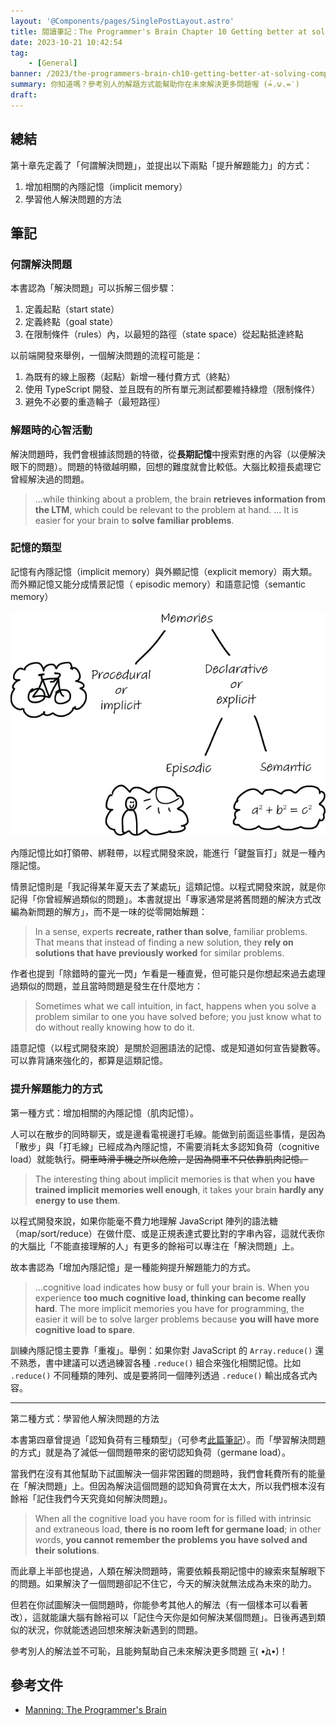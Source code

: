 ```yaml
---
layout: '@Components/pages/SinglePostLayout.astro'
title: 閱讀筆記：The Programmer's Brain Chapter 10 Getting better at solving complex problems
date: 2023-10-21 10:42:54
tag:
	- [General]
banner: /2023/the-programmers-brain-ch10-getting-better-at-solving-comples-problems/rob-schreckhise-8zdEgWg5JAA-unsplash.jpg
summary: 你知道嗎？參考別人的解題方式能幫助你在未來解決更多問題喔 (́=◞౪◟=‵)
draft: 
---
```


## 總結

第十章先定義了「何謂解決問題」，並提出以下兩點「提升解題能力」的方式：

1. 增加相關的內隱記憶（implicit memory）
2. 學習他人解決問題的方法

## 筆記

### 何謂解決問題

本書認為「解決問題」可以拆解三個步驟：

1. 定義起點（start state）
2. 定義終點（goal state）
3. 在限制條件（rules）內，以最短的路徑（state space）從起點抵達終點

以前端開發來舉例，一個解決問題的流程可能是：

1. 為既有的線上服務（起點）新增一種付費方式（終點）
2. 使用 TypeScript 開發、並且既有的所有單元測試都要維持綠燈（限制條件）
3. 避免不必要的重造輪子（最短路徑）

### 解題時的心智活動

解決問題時，我們會根據該問題的特徵，從**長期記憶**中搜索對應的內容（以便解決眼下的問題）。問題的特徵越明顯，回想的難度就會比較低。大腦比較擅長處理它曾經解決過的問題。

> ...while thinking about a problem, the brain **retrieves information from the LTM**, which could be relevant to the problem at hand. ... It is easier for your brain to **solve familiar problems**.

### 記憶的類型

記憶有內隱記憶（implicit memory）與外顯記憶（explicit memory）兩大類。而外顯記憶又能分成情景記憶（ episodic memory）和語意記憶（semantic memory）

![types of memories](/2023/the-programmers-brain-ch10-getting-better-at-solving-comples-problems/CH10_F02_Hermans2.png)

內隱記憶比如打領帶、綁鞋帶，以程式開發來說，能進行「鍵盤盲打」就是一種內隱記憶。

情景記憶則是「我記得某年夏天去了某處玩」這類記憶。以程式開發來說，就是你記得「你曾經解過類似的問題」。本書就提出「專家通常是將舊問題的解決方式改編為新問題的解方」，而不是一味的從零開始解題：

> In a sense, experts **recreate, rather than solve**, familiar problems. That means that instead of finding a new solution, they **rely on solutions that have previously worked** for similar problems.

作者也提到「除錯時的靈光一閃」乍看是一種直覺，但可能只是你想起來過去處理過類似的問題，並且當時問題是發生在什麼地方：

> Sometimes what we call intuition, in fact, happens when you solve a problem similar to one you have solved before; you just know what to do without really knowing how to do it.

語意記憶（以程式開發來說）是關於迴圈語法的記憶、或是知道如何宣告變數等。可以靠背誦來強化的，都算是這類記憶。

### 提升解題能力的方式

第一種方式：增加相關的內隱記憶（肌肉記憶）。

人可以在散步的同時聊天，或是邊看電視邊打毛線。能做到前面這些事情，是因為「散步」與「打毛線」已經成為內隱記憶，不需要消耗太多認知負荷（cognitive load）就能執行。~~開車時滑手機之所以危險，是因為開車不只依靠肌肉記憶。~~

> The interesting thing about implicit memories is that when you **have trained implicit memories well enough**, it takes your brain **hardly any energy to use them**.

以程式開發來說，如果你能毫不費力地理解 JavaScript 陣列的語法糖（map/sort/reduce）在做什麼、或是正規表達式要比對的字串內容，這就代表你的大腦比「不能直接理解的人」有更多的餘裕可以專注在「解決問題」上。

故本書認為「增加內隱記憶」是一種能夠提升解題能力的方式。

> ...cognitive load indicates how busy or full your brain is. When you experience **too much cognitive load, thinking can become really hard**. The more implicit memories you have for programming, the easier it will be to solve larger problems because **you will have more cognitive load to spare**.

訓練內隱記憶主要靠「重複」。舉例：如果你對 JavaScript 的 `Array.reduce()` 還不熟悉，書中建議可以透過練習各種 `.reduce()` 組合來強化相關記憶。比如 `.reduce()` 不同種類的陣列、或是要將同一個陣列透過 `.reduce()` 輸出成各式內容。

---

第二種方式：學習他人解決問題的方法

本書第四章曾提過「認知負荷有三種類型」（可參考[此篇筆記](/2023/the-programmers-brain-ch4-how-to-read-complex-code)）。而「學習解決問題的方式」就是為了減低一個問題帶來的密切認知負荷（germane load）。

當我們在沒有其他幫助下試圖解決一個非常困難的問題時，我們會耗費所有的能量在「解決問題」上。但因為解決這個問題的認知負荷實在太大，所以我們根本沒有餘裕「記住我們今天究竟如何解決問題」。

> When all the cognitive load you have room for is filled with intrinsic and extraneous load, **there is no room left for germane load**; in other words, **you cannot remember the problems you have solved and their solutions**.

而此章上半部也提過，人類在解決問題時，需要依賴長期記憶中的線索來幫解眼下的問題。如果解決了一個問題卻記不住它，今天的解決就無法成為未來的助力。

但若在你試圖解決一個問題時，你能參考其他人的解法（有一個樣本可以看著改），這就能讓大腦有餘裕可以「記住今天你是如何解決某個問題」。日後再遇到類似的狀況，你就能透過回想來解決新遇到的問題。

參考別人的解法並不可恥，且能夠幫助自己未來解決更多問題 =͟͟͞͞( •̀д•́)！

## 參考文件

- [Manning: The Programmer's Brain](https://www.manning.com/books/the-programmers-brain)
